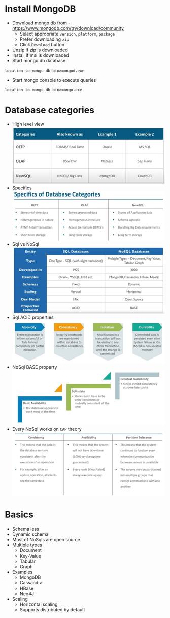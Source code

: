 # Install MongoDB
* Download mongo db from - https://www.mongodb.com/try/download/community
	* Select appropriate `version`, `platform`, `package`
	* Prefer downloading `zip`
	* Click `Download` button
* Unzip if zip is downloaded
* Install if msi is downloaded
* Start mongo db database
```
location-to-mongo-db-bin>mongod.exe
```
* Start mongo console to execute queries
```
location-to-mongo-db-bin>mongo.exe
```

# Database categories
* High level view\
![picture](pictures/database-categories.jpg)
* Specifics\
![picture](pictures/specifics-database-categories.jpg)
* Sql vs NoSql\
![picture](pictures/sql-vs-no-sql.jpg)
* Sql ACID properties\
![picture](pictures/sql-acid-properties.jpg)
* NoSql BASE property\
![picture](pictures/no-sql-base-property.jpg)
* Every NoSql works on `CAP` theory
![picture](pictures/no-sql-cap-theory.jpg)

# Basics
* Schema less
* Dynamic schema
* Most of NoSqls are open source
* Multiple types
	* Document
	* Key-Value
	* Tabular
	* Graph
* Examples
	* MongoDB
	* Cassandra
	* HBase
	* Neo4J
* Scaling
	* Horizontal scaling
	* Supports distributed by default
